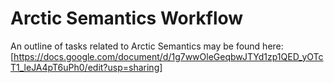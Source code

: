 # Arctic Semantics Workflow

An outline of tasks related to Arctic Semantics may be found here: 
[https://docs.google.com/document/d/1g7wwOleGeqbwJTYd1zp1QED_yOTcT1_leJA4pT6uPh0/edit?usp=sharing]